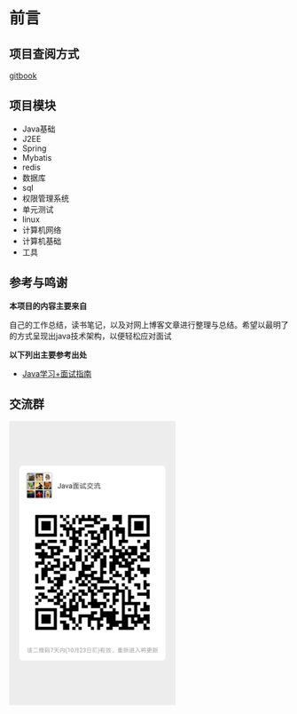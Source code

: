 # 前言

## 项目查阅方式

[gitbook](http://java.isture.com)

## 项目模块

- Java基础
- J2EE
- Spring
- Mybatis
- redis
- 数据库
- sql
- 权限管理系统
- 单元测试
- linux
- 计算机网络
- 计算机基础
- 工具

## 参考与鸣谢

**本项目的内容主要来自**

自己的工作总结，读书笔记，以及对网上博客文章进行整理与总结。希望以最明了的方式呈现出java技术架构，以便轻松应对面试

**以下列出主要参考出处**

- [Java学习+面试指南](<https://github.com/Snailclimb/JavaGuide>)

## 交流群

<img src="./img/711571219089_.pic_hd.jpg" width="300px" alt="图片名称" align=center />



